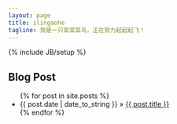 ```yaml
---
layout: page
title: ilingaohe
tagline: 我是一只菜菜菜鸟，正在努力起起起飞！
---
```

{% include JB/setup %}


## Blog Post

<ul class="posts">
  {% for post in site.posts %}
    <li><span>{{ post.date | date_to_string }}</span> &raquo; <a href="{{ BASE_PATH }}{{ post.url }}">{{ post.title }}</a></li>
  {% endfor %}
</ul>




